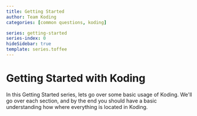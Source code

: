 ```yaml
---
title: Getting Started
author: Team Koding
categories: [common questions, koding]

series: getting-started
series-index: 0
hideSidebar: true
template: series.toffee
---
```


# Getting Started with Koding

In this Getting Started series, lets go over some basic usage of Koding. We'll 
go over each section, and by the end you should have a basic understanding how 
where everything is located in Koding. 
